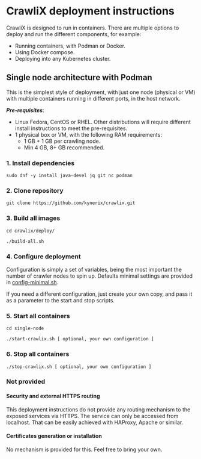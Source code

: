 # CrawliX deployment instructions

CrawliX is designed to run in containers. There are multiple options to deploy and run the different components, for example:
- Running containers, with Podman or Docker.
- Using Docker compose.
- Deploying into any Kubernetes cluster.

## Single node architecture with Podman

This is the simplest style of deployment, with just one node (physical or VM) with multiple containers running in different ports, 
in the host network.

***Pre-requisites***: 
- Linux Fedora, CentOS or RHEL. Other distributions will require different install instructions to meet the pre-requisites.
- 1 physical box or VM, with the following RAM requirements: 
  - 1 GB + 1 GB per crawling node. 
  - Min 4 GB, 8+ GB recommended.

### 1. Install dependencies
```
sudo dnf -y install java-devel jq git nc podman
```
### 2. Clone repository

```
git clone https://github.com/kynerix/crawlix.git
```
### 3. Build all images
```
cd crawlix/deploy/

./build-all.sh
```

### 4. Configure deployment
Configuration is simply a set of variables, being the most important the number of crawler nodes to spin up.
Defaults minimal settings are provided in [config-minimal.sh](single-node/config-minimal.sh).

If you need a different configuration, just create your own copy, and pass it as a parameter to the start and stop scripts.

### 5. Start all containers
```
cd single-node

./start-crawlix.sh [ optional, your own configuration ]
```

### 6. Stop all containers
```
./stop-crawlix.sh [ optional, your own configuration ]
```

### Not provided

#### Security and external HTTPS routing
This deployment instructions do not provide any routing mechanism to the exposed services via HTTPS. The service can only 
be accessed from localhost. That can be easily achieved with HAProxy, Apache or similar.

#### Certificates generation or installation
No mechanism is provided for this. Feel free to bring your own.